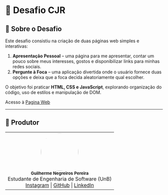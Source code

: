 # 🚀 Desafio CJR

## 📖 Sobre o Desafio
Este desafio consistiu na criação de duas páginas web simples e interativas:

1. **Apresentação Pessoal** – uma página para me apresentar, contar um pouco sobre meus interesses, gostos e disponibilizar links para minhas redes sociais.  
2. **Pergunte à Foca** – uma aplicação divertida onde o usuário fornece duas opções e deixa que a foca decida aleatoriamente qual escolher.  

O objetivo foi praticar **HTML, CSS e JavaScript**, explorando organização do código, uso de estilos e manipulação de DOM.

Acesso à [Pagina Web](https://guin409.github.io/desafio_cjr/)

---

## 👤 Produtor

<table align="center">
  <tr>
    <td align="center">
      <img src="https://github.com/guin409.png" width="120" style="border-radius:50%;"><br/>
      <sub><b>Guilherme Negreiros Pereira</b></sub><br/>
      Estudante de Engenharia de Software (UnB) <br/>
      <a href="https://www.instagram.com/negreeiros_/">Instagram</a> | 
      <a href="https://github.com/guin409">GitHub</a> | 
      <a href="https://www.linkedin.com/in/guilherme-negreiros-179ba8386">LinkedIn</a>
    </td>
  </tr>
</table>
